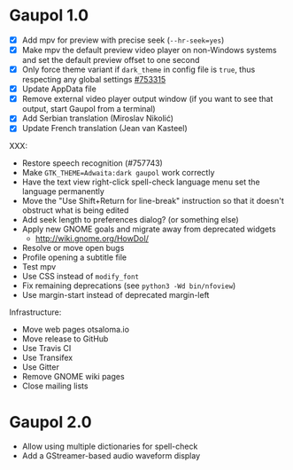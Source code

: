 Gaupol 1.0
==========

* [x] Add mpv for preview with precise seek (`--hr-seek=yes`)
* [x] Make mpv the default preview video player on non-Windows systems
      and set the default preview offset to one second
* [x] Only force theme variant if `dark_theme` in config file is
      `true`, thus respecting any global settings [#753315][]
* [x] Update AppData file
* [x] Remove external video player output window (if you want to see
      that output, start Gaupol from a terminal)
* [x] Add Serbian translation (Miroslav Nikolić)
* [x] Update French translation (Jean van Kasteel)

[#753315]: https://bugzilla.gnome.org/show_bug.cgi?id=753315

XXX:

* Restore speech recognition (#757743)
* Make `GTK_THEME=Adwaita:dark gaupol` work correctly
* Have the text view right-click spell-check language menu
  set the language permanently
* Move the "Use Shift+Return for line-break" instruction so that
  it doesn't obstruct what is being edited
* Add seek length to preferences dialog? (or something else)
* Apply new GNOME goals and migrate away from deprecated widgets
    - <http://wiki.gnome.org/HowDoI/>
* Resolve or move open bugs
* Profile opening a subtitle file
* Test mpv
* Use CSS instead of `modify_font`
* Fix remaining deprecations (see `python3 -Wd bin/nfoview`)
* Use margin-start instead of deprecated margin-left

Infrastructure:

* Move web pages otsaloma.io
* Move release to GitHub
* Use Travis CI
* Use Transifex
* Use Gitter
* Remove GNOME wiki pages
* Close mailing lists

Gaupol 2.0
==========

* Allow using multiple dictionaries for spell-check
* Add a GStreamer-based audio waveform display
